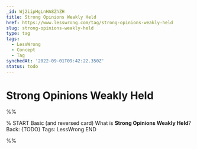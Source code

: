 ```yaml
---
_id: Wj2iipHgLnHA8ZhZH
title: Strong Opinions Weakly Held
href: https://www.lesswrong.com/tag/strong-opinions-weakly-held
slug: strong-opinions-weakly-held
type: tag
tags:
  - LessWrong
  - Concept
  - Tag
synchedAt: '2022-09-01T09:42:22.350Z'
status: todo
---
```


# Strong Opinions Weakly Held


%%

% START
Basic (and reversed card)
What is **Strong Opinions Weakly Held**?
Back: {TODO}
Tags: LessWrong
END
<!--ID: 1663156967063-->


%%
	
